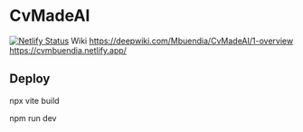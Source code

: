 # CvMadeAI
[![Netlify Status](https://api.netlify.com/api/v1/badges/e545b5c9-abf0-41e0-b4a4-61054224b4b5/deploy-status)](https://app.netlify.com/sites/cvmbuendia/deploys)
Wiki https://deepwiki.com/Mbuendia/CvMadeAI/1-overview
https://cvmbuendia.netlify.app/
## Deploy 
npx vite build

npm run dev
